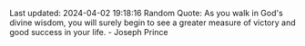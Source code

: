 Last updated: 2024-04-02 19:18:16
Random Quote: As you walk in God's divine wisdom, you will surely begin to see a greater measure of victory and good success in your life. - Joseph Prince